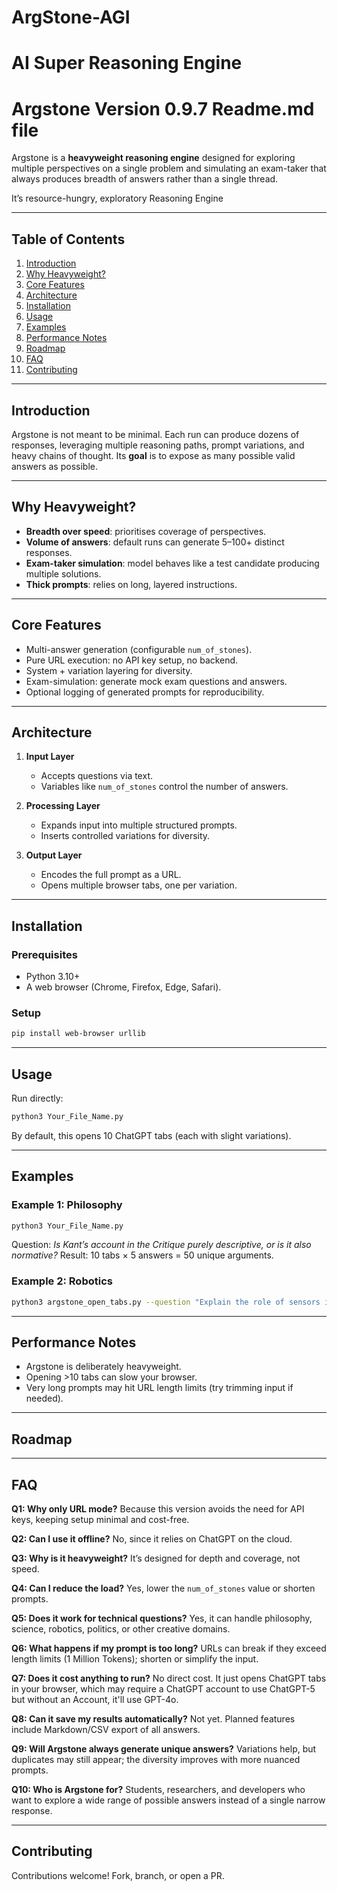 # ArgStone-AGI
# AI Super Reasoning Engine


# Argstone Version 0.9.7 Readme.md file

Argstone is a **heavyweight reasoning engine** designed for exploring multiple perspectives on a single problem and simulating an exam-taker that always produces breadth of answers rather than a single thread.

It’s resource-hungry, exploratory Reasoning Engine

---

## Table of Contents

1. [Introduction](#introduction)
2. [Why Heavyweight?](#why-heavyweight)
3. [Core Features](#core-features)
4. [Architecture](#architecture)
5. [Installation](#installation)
6. [Usage](#usage)
7. [Examples](#examples)
8. [Performance Notes](#performance-notes)
9. [Roadmap](#roadmap)
10. [FAQ](#faq)
11. [Contributing](#contributing)

---

## Introduction

Argstone is not meant to be minimal. Each run can produce dozens of responses, leveraging multiple reasoning paths, prompt variations, and heavy chains of thought. Its **goal** is to expose as many possible valid answers as possible.

---

## Why Heavyweight?

* **Breadth over speed**: prioritises coverage of perspectives.
* **Volume of answers**: default runs can generate 5–100+ distinct responses.
* **Exam-taker simulation**: model behaves like a test candidate producing multiple solutions.
* **Thick prompts**: relies on long, layered instructions.

---

## Core Features

* Multi-answer generation (configurable `num_of_stones`).
* Pure URL execution: no API key setup, no backend.
* System + variation layering for diversity.
* Exam-simulation: generate mock exam questions and answers.
* Optional logging of generated prompts for reproducibility.

---

## Architecture

1. **Input Layer**

   * Accepts questions via text.
   * Variables like `num_of_stones` control the number of answers.

2. **Processing Layer**

   * Expands input into multiple structured prompts.
   * Inserts controlled variations for diversity.

3. **Output Layer**

   * Encodes the full prompt as a URL.
   * Opens multiple browser tabs, one per variation.

---

## Installation

### Prerequisites

* Python 3.10+
* A web browser (Chrome, Firefox, Edge, Safari).

### Setup

```bash
pip install web-browser urllib
```

---

## Usage

Run directly:

```bash
python3 Your_File_Name.py
```

By default, this opens 10 ChatGPT tabs (each with slight variations).

---

## Examples

### Example 1: Philosophy

```bash
python3 Your_File_Name.py
```

Question: *Is Kant’s account in the Critique purely descriptive, or is it also normative?*
Result: 10 tabs × 5 answers = 50 unique arguments.

### Example 2: Robotics

```bash
python3 argstone_open_tabs.py --question "Explain the role of sensors in autonomous robots."
```

---

## Performance Notes

* Argstone is deliberately heavyweight.
* Opening >10 tabs can slow your browser.
* Very long prompts may hit URL length limits (try trimming input if needed).

---

## Roadmap

---

## FAQ

**Q1: Why only URL mode?**
Because this version avoids the need for API keys, keeping setup minimal and cost-free.

**Q2: Can I use it offline?**
No, since it relies on ChatGPT on the cloud.

**Q3: Why is it heavyweight?**
It’s designed for depth and coverage, not speed.

**Q4: Can I reduce the load?**
Yes, lower the `num_of_stones` value or shorten prompts.

**Q5: Does it work for technical questions?**
Yes, it can handle philosophy, science, robotics, politics, or other creative domains.

**Q6: What happens if my prompt is too long?**
URLs can break if they exceed length limits (1 Million Tokens); shorten or simplify the input.

**Q7: Does it cost anything to run?**
No direct cost. It just opens ChatGPT tabs in your browser, which may require a ChatGPT account to use ChatGPT-5 but without an Account, it'll use GPT-4o.

**Q8: Can it save my results automatically?**
Not yet. Planned features include Markdown/CSV export of all answers.

**Q9: Will Argstone always generate unique answers?**
Variations help, but duplicates may still appear; the diversity improves with more nuanced prompts.

**Q10: Who is Argstone for?**
Students, researchers, and developers who want to explore a wide range of possible answers instead of a single narrow response.

---

## Contributing

Contributions welcome! Fork, branch, or open a PR.
